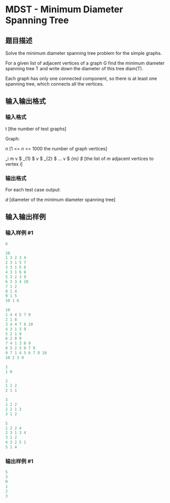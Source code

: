 # MDST - Minimum Diameter Spanning Tree

## 题目描述

Solve the minimum diameter spanning tree problem for the simple graphs.

For a given list of adjacent vertices of a graph G find the minimum diameter spanning tree T and write down the diameter of this tree diam(T).

Each graph has only one connected component, so there is at least one spanning tree, which connects all the vertices.

## 输入输出格式

### 输入格式

t \[the number of test graphs\]

Graph:

_n_ \[1 <= _n_ <= 1000 the number of graph vertices\]

_i m v $ _{1} $ v $ _{2} $ ... v $ _{m} $_ \[the list of _m_ adjacent vertices to vertex _i_\]

### 输出格式

For each test case output:

_d_ \[diameter of the minimum diameter spanning tree\]

## 输入输出样例

### 输入样例 #1

```cpp
6

10
1 3 2 3 4
2 3 1 5 7
3 3 1 5 6
4 3 1 6 8
5 3 2 3 9
6 3 3 4 10
7 1 2
8 1 4
9 1 5
10 1 6

10
1 4 4 5 7 9
2 1 8
3 4 4 7 8 10
4 3 1 3 9
5 2 1 9
6 2 8 9
7 4 1 3 8 9
8 5 2 3 6 7 9
9 7 1 4 5 6 7 8 10
10 2 3 9

1
1 0

2
1 1 2
2 1 1

3
1 1 2
2 2 1 3
3 1 2

5
1 2 2 4
2 3 1 3 4
3 1 2
4 3 2 5 1
5 1 4
```


### 输出样例 #1

```cpp
5
3
0
1
2
3
```


